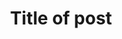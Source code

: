 ---
title:  "Title of post"
layout: single

author_profile: false

# right side bar: table of contents
toc: true
toc_sticky: true
toc_label: Contents
toc_icon: "fas fa-utensils"

# left side bar: other contents
sidebar:
    nav: "study-note"

# Choose categories
# categories: "분야(Data Structure, Algorithm, etc...)"

# redirect_from:
#   - /위험카테고리이름/파일이름
---